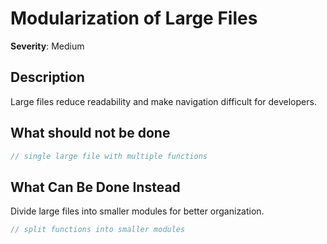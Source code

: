 # Modularization of Large Files

**Severity**: Medium

## Description

Large files reduce readability and make navigation difficult for developers.

## What should not be done

```rust
// single large file with multiple functions
```

## What Can Be Done Instead

Divide large files into smaller modules for better organization.

```rust
// split functions into smaller modules
```


